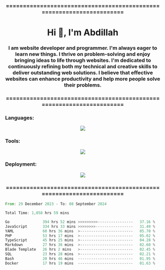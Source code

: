 <h3 align="center">=====================================================================</h3>
<h1 align="center">Hi 👋, I'm Abdillah</h1>
<h3 align="center">I am website developer and programmer. I'm always eager to learn new things. I thrive on problem-solving and enjoy bringing ideas to life through websites. I'm dedicated to continuously refining both my technical and creative skills to deliver outstanding web solutions. I believe that effective websites can enhance productivity and help more people solve their problems.</h3>
<h3 align="center">=====================================================================</h3>

<h3 align="left">Languages:</h3>
<p align="center">
  <a href="https://skillicons.dev">
    <img src="https://skillicons.dev/icons?i=go,nodejs,php,css,html,kotlin" />
  </a>
</p>

<h3 align="left">Tools:</h3>
<p align="center">
  <a href="https://skillicons.dev">
    <img src="https://skillicons.dev/icons?i=express,nextjs,postman,powershell,bash,nginx,arduino,laravel,androidstudio,react,prisma" />
  </a>
</p>

<h3 align="left">Deployment:</h3>
<p align="center">
  <a href="https://skillicons.dev">
    <img src="https://skillicons.dev/icons?i=git,github,docker,aws,jenkins,prometheus,grafana,mongodb,postgres,mysql" />
  </a>
</p>

<h3 align="center">=====================================================================</h3>

<!--START_SECTION:waka-->

```rust
From: 29 December 2023 - To: 08 September 2024

Total Time: 1,058 hrs 59 mins

Go               394 hrs 52 mins >>>>>>>>>----------------   37.16 %
JavaScript       334 hrs 33 mins >>>>>>>>-----------------   31.49 %
YAML             60 hrs 36 mins  >------------------------   05.70 %
PHP              53 hrs 17 mins  >------------------------   05.02 %
TypeScript       45 hrs 25 mins  >------------------------   04.28 %
Markdown         27 hrs 36 mins  >------------------------   02.60 %
Blade Template   26 hrs 2 mins   >------------------------   02.45 %
SQL              23 hrs 28 mins  >------------------------   02.21 %
Bash             20 hrs 46 mins  -------------------------   01.95 %
Docker           17 hrs 19 mins  -------------------------   01.63 %
```

<!--END_SECTION:waka-->
<!---
Abedmuh/Abedmuh is a ✨ special ✨ repository because its `README.md` (this file) appears on your GitHub profile.
You can click the Preview link to take a look at your changes.
--->
